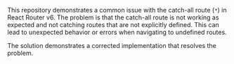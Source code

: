 This repository demonstrates a common issue with the catch-all route (`*`) in React Router v6. The problem is that the catch-all route is not working as expected and not catching routes that are not explicitly defined.  This can lead to unexpected behavior or errors when navigating to undefined routes.

The solution demonstrates a corrected implementation that resolves the problem.